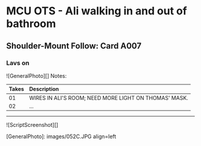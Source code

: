 # MCU OTS - Ali walking in and out of bathroom

## Shoulder-Mount Follow: Card A007

### Lavs on 

![GeneralPhoto][]
Notes: 

| Takes | Description |
|:---|:----|
| 01 | WIRES IN ALI'S ROOM; NEED MORE LIGHT ON THOMAS' MASK. |
| 02 | ... |

----

![ScriptScreenshot][]


[GeneralPhoto]:  images/052C.JPG align=left
